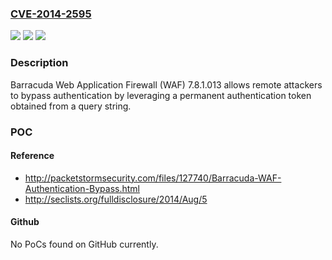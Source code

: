 ### [CVE-2014-2595](https://cve.mitre.org/cgi-bin/cvename.cgi?name=CVE-2014-2595)
![](https://img.shields.io/static/v1?label=Product&message=n%2Fa&color=blue)
![](https://img.shields.io/static/v1?label=Version&message=n%2Fa&color=blue)
![](https://img.shields.io/static/v1?label=Vulnerability&message=n%2Fa&color=brighgreen)

### Description

Barracuda Web Application Firewall (WAF) 7.8.1.013 allows remote attackers to bypass authentication by leveraging a permanent authentication token obtained from a query string.

### POC

#### Reference
- http://packetstormsecurity.com/files/127740/Barracuda-WAF-Authentication-Bypass.html
- http://seclists.org/fulldisclosure/2014/Aug/5

#### Github
No PoCs found on GitHub currently.

